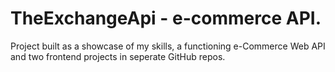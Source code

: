 # TheExchangeApi - e-commerce API.
Project built as a showcase of my skills, a functioning e-Commerce Web API and two frontend projects in seperate GitHub repos.
